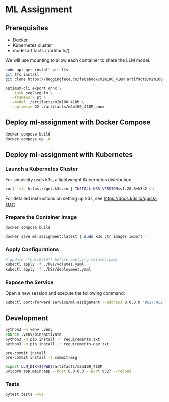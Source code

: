 # ML Assignment

## Prerequisites

- Docker
- Kubernetes cluster
- model artifacts (./artifacts/)

We will use mounting to allow each container to share the LLM model.

```bash
sudo apt-get install git-lfs
git lfs install
git clone https://huggingface.co/facebook/m2m100_418M artifacts/m2m100_418M
```

```bash
optimum-cli export onnx \
  --task seq2seq-lm \
  --framework pt \
  --model ./artifacts/m2m100_418M \
  --optimize O2 ./artifacts/m2m100_418M_onnx
```

## Deploy ml-assignment with Docker Compose

```bash
docker compose build
docker compose up -d
```

## Deploy ml-assignment with Kubernetes

### Launch a Kubernetes Cluster

For simplicity uses k3s, a lightweight Kubernetes distribution.

```bash
curl -sfL https://get.k3s.io | INSTALL_K3S_VERSION=v1.28.6+k3s2 sh -
```

For detailed instructions on setting up k3s, see <https://docs.k3s.io/quick-start>

### Prepare the Container Image

```bash
docker compose build

docker save ml-assignment:latest | sudo k3s ctr images import -
```

### Apply Configurations

```bash
# update **hostPath** before applying volumes.yaml
kubectl apply -f ./k8s/volumes.yaml
kubectl apply -f ./k8s/deployment.yaml
```

### Expose the Service

Open a new session and execute the following command:

```bash
kubectl port-forward service/ml-assignment --address 0.0.0.0 '9527:9527'
```

## Development

```bash
python3 -m venv .venv
source .venv/bin/activate
python3 -m pip install -r requirements.txt
python3 -m pip install -r requirements-dev.txt
```

```bash
pre-commit install
pre-commit install -t commit-msg
```

```bash
export LLM_DIR=${PWD}/artifacts/m2m100_418M
uvicorn app.main:app --host 0.0.0.0 --port 9527 --reload
```

### Tests

```bash
pytest tests -vvs
```
